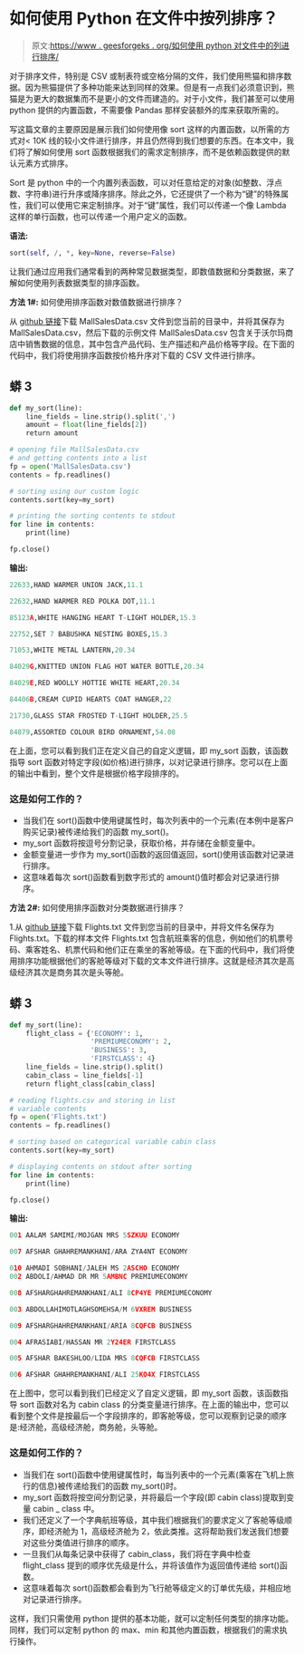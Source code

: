 # 如何使用 Python 在文件中按列排序？

> 原文:[https://www . geesforgeks . org/如何使用 python 对文件中的列进行排序/](https://www.geeksforgeeks.org/how-to-sort-column-in-a-file-using-python/)

对于排序文件，特别是 CSV 或制表符或空格分隔的文件，我们使用熊猫和排序数据。因为熊猫提供了多种功能来达到同样的效果。但是有一点我们必须意识到，熊猫是为更大的数据集而不是更小的文件而建造的。对于小文件，我们甚至可以使用 python 提供的内置函数，不需要像 Pandas 那样安装额外的库来获取所需的。

写这篇文章的主要原因是展示我们如何使用像 sort 这样的内置函数，以所需的方式对< 10K 线的较小文件进行排序，并且仍然得到我们想要的东西。在本文中，我们将了解如何使用 sort 函数根据我们的需求定制排序，而不是依赖函数提供的默认元素方式排序。

Sort 是 python 中的一个内置列表函数，可以对任意给定的对象(如整数、浮点数、字符串)进行升序或降序排序。除此之外，它还提供了一个称为“键”的特殊属性，我们可以使用它来定制排序。对于“键”属性，我们可以传递一个像 Lambda 这样的单行函数，也可以传递一个用户定义的函数。

**语法:**

```py
sort(self, /, *, key=None, reverse=False)
```

让我们通过应用我们通常看到的两种常见数据类型，即数值数据和分类数据，来了解如何使用列表数据类型的排序函数。

**方法 1#:** 如何使用排序函数对数值数据进行排序？

从 [github 链接](https://raw.githubusercontent.com/bvvkrishna/SampleFiles/main/MallSalesData.csv)下载 MallSalesData.csv 文件到您当前的目录中，并将其保存为 MallSalesData.csv，然后下载的示例文件 MallSalesData.csv 包含关于沃尔玛商店中销售数据的信息，其中包含产品代码、生产描述和产品价格等字段。在下面的代码中，我们将使用排序函数按价格升序对下载的 CSV 文件进行排序。

## 蟒 3

```py
def my_sort(line):
    line_fields = line.strip().split(',')
    amount = float(line_fields[2])
    return amount

# opening file MallSalesData.csv
# and getting contents into a list
fp = open('MallSalesData.csv')
contents = fp.readlines()

# sorting using our custom logic
contents.sort(key=my_sort)

# printing the sorting contents to stdout
for line in contents:
    print(line)

fp.close()
```

**输出:**

```py
22633,HAND WARMER UNION JACK,11.1

22632,HAND WARMER RED POLKA DOT,11.1

85123A,WHITE HANGING HEART T-LIGHT HOLDER,15.3

22752,SET 7 BABUSHKA NESTING BOXES,15.3

71053,WHITE METAL LANTERN,20.34

84029G,KNITTED UNION FLAG HOT WATER BOTTLE,20.34

84029E,RED WOOLLY HOTTIE WHITE HEART,20.34

84406B,CREAM CUPID HEARTS COAT HANGER,22

21730,GLASS STAR FROSTED T-LIGHT HOLDER,25.5

84879,ASSORTED COLOUR BIRD ORNAMENT,54.08

```

在上面，您可以看到我们正在定义自己的自定义逻辑，即 my_sort 函数，该函数指导 sort 函数对特定字段(如价格)进行排序，以对记录进行排序。您可以在上面的输出中看到，整个文件是根据价格字段排序的。

### **这是如何工作的？**

*   当我们在 sort()函数中使用键属性时，每次列表中的一个元素(在本例中是客户购买记录)被传递给我们的函数 my_sort()。
*   my_sort 函数将按逗号分割记录，获取价格，并存储在金额变量中。
*   金额变量进一步作为 my_sort()函数的返回值返回，sort()使用该函数对记录进行排序。
*   这意味着每次 sort()函数看到数字形式的 amount()值时都会对记录进行排序。

**方法 2#:** 如何使用排序函数对分类数据进行排序？

1.从 [github 链接](https://github.com/bvvkrishna/SampleFiles/blob/main/Flights.txt)下载 Flights.txt 文件到您当前的目录中，并将文件名保存为 Flights.txt。下载的样本文件 Flights.txt 包含航班乘客的信息，例如他们的机票号码、乘客姓名、机票代码和他们正在乘坐的客舱等级。在下面的代码中，我们将使用排序功能根据他们的客舱等级对下载的文本文件进行排序。这就是经济其次是高级经济其次是商务其次是头等舱。

## 蟒 3

```py
def my_sort(line):
    flight_class = {'ECONOMY': 1,
                    'PREMIUMECONOMY': 2,
                    'BUSINESS': 3,
                    'FIRSTCLASS': 4}
    line_fields = line.strip().split()
    cabin_class = line_fields[-1]
    return flight_class[cabin_class]

# reading flights.csv and storing in list
# variable contents
fp = open('Flights.txt')
contents = fp.readlines()

# sorting based on categorical variable cabin class
contents.sort(key=my_sort)

# displaying contents on stdout after sorting
for line in contents:
    print(line)

fp.close()
```

**输出:**

```py
001 AALAM SAMIMI/MOJGAN MRS 5SZKUU ECONOMY

007 AFSHAR GHAHREMANKHANI/ARA ZYA4NT ECONOMY

010 AHMADI SOBHANI/JALEH MS 2ASCHO ECONOMY
002 ABDOLI/AHMAD DR MR 5AMBNC PREMIUMECONOMY

008 AFSHARGHAHREMANKHANI/ALI 8CP4YE PREMIUMECONOMY

003 ABDOLLAHIMOTLAGHSOMEHSA/M 6VXREM BUSINESS

009 AFSHARGHAHREMANKHANI/ARIA 8CQFCB BUSINESS

004 AFRASIABI/HASSAN MR 2Y24ER FIRSTCLASS

005 AFSHAR BAKESHLOO/LIDA MRS 8CQFCB FIRSTCLASS

006 AFSHAR GHAHREMANKHANI/ALI 25KO4X FIRSTCLASS

```

在上图中，您可以看到我们已经定义了自定义逻辑，即 my_sort 函数，该函数指导 sort 函数对名为 cabin class 的分类变量进行排序。在上面的输出中，您可以看到整个文件是按最后一个字段排序的，即客舱等级，您可以观察到记录的顺序是:经济舱，高级经济舱，商务舱，头等舱。

### **这是如何工作的？**

*   当我们在 sort()函数中使用键属性时，每当列表中的一个元素(乘客在飞机上旅行的信息)被传递给我们的函数 my_sort()时。
*   my_sort 函数将按空间分割记录，并将最后一个字段(即 cabin class)提取到变量 cabin _ class 中。
*   我们还定义了一个字典航班等级，其中我们根据我们的要求定义了客舱等级顺序，即经济舱为 1，高级经济舱为 2，依此类推。这将帮助我们发送我们想要对这些分类值进行排序的顺序。
*   一旦我们从每条记录中获得了 cabin_class，我们将在字典中检查 flight_class 提到的顺序优先级是什么，并将该值作为返回值传递给 sort()函数。
*   这意味着每次 sort()函数都会看到为飞行舱等级定义的订单优先级，并相应地对记录进行排序。

这样，我们只需使用 python 提供的基本功能，就可以定制任何类型的排序功能。同样，我们可以定制 python 的 max、min 和其他内置函数，根据我们的需求执行操作。
